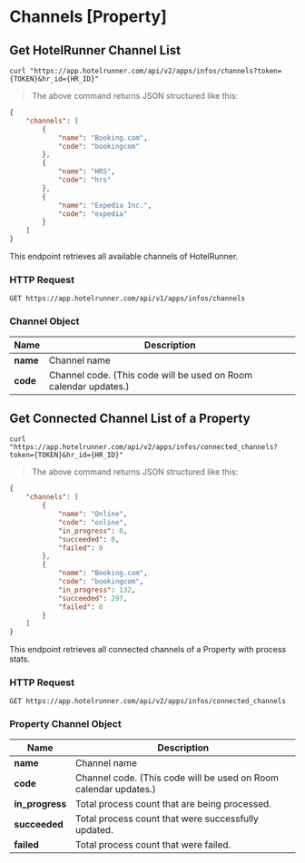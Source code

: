 # Channels [Property]

## Get HotelRunner Channel List

```shell
curl "https://app.hotelrunner.com/api/v2/apps/infos/channels?token={TOKEN}&hr_id={HR_ID}"
```

> The above command returns JSON structured like this:

```json
{
    "channels": [
        {
            "name": "Booking.com",
            "code": "bookingcom"
        },
        {
            "name": "HRS",
            "code": "hrs"
        },
        {
            "name": "Expedia Inc.",
            "code": "expedia"
        }
    ]
}
```

This endpoint retrieves all available channels of HotelRunner.

### HTTP Request

`GET https://app.hotelrunner.com/api/v1/apps/infos/channels`

### Channel Object

Name | Description
------------ | ------
**name** | Channel name
**code** | Channel code. (This code will be used on Room calendar updates.)

## Get Connected Channel List of a Property


```shell
curl "https://app.hotelrunner.com/api/v2/apps/infos/connected_channels?token={TOKEN}&hr_id={HR_ID}"
```

> The above command returns JSON structured like this:

```json
{
    "channels": [
        {
            "name": "Online",
            "code": "online",
            "in_progress": 0,
            "succeeded": 0,
            "failed": 0
        },
        {
            "name": "Booking.com",
            "code": "bookingcom",
            "in_progress": 132,
            "succeeded": 297,
            "failed": 0
        }
    ]
}
```

This endpoint retrieves all connected channels of a Property with process stats.

### HTTP Request

`GET https://app.hotelrunner.com/api/v2/apps/infos/connected_channels`

### Property Channel Object

Name | Description
------------ | ------
**name** | Channel name
**code** | Channel code. (This code will be used on Room calendar updates.)
**in_progress** | Total process count that are being processed.
**succeeded** | Total process count that were successfully updated.
**failed** | Total process count that were failed.
